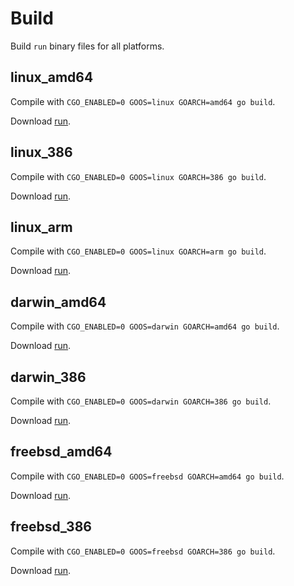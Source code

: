 
# Build

Build `run` binary files for all platforms.

## linux_amd64

Compile with `CGO_ENABLED=0 GOOS=linux GOARCH=amd64 go build`.

Download [run](linux_amd64/run).

## linux_386

Compile with `CGO_ENABLED=0 GOOS=linux GOARCH=386 go build`.

Download [run](linux_386/run).

## linux_arm

Compile with `CGO_ENABLED=0 GOOS=linux GOARCH=arm go build`.

Download [run](linux_arm/run).

## darwin_amd64

Compile with `CGO_ENABLED=0 GOOS=darwin GOARCH=amd64 go build`.

Download [run](darwin_amd64/run).

## darwin_386

Compile with `CGO_ENABLED=0 GOOS=darwin GOARCH=386 go build`.

Download [run](darwin_386/run).

## freebsd_amd64

Compile with `CGO_ENABLED=0 GOOS=freebsd GOARCH=amd64 go build`.

Download [run](freebsd_amd64/run).

## freebsd_386

Compile with `CGO_ENABLED=0 GOOS=freebsd GOARCH=386 go build`.

Download [run](freebsd_386/run).